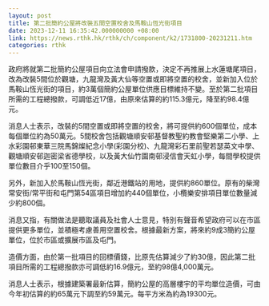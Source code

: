 ```yaml
---
layout: post
title: 第二批簡約公屋將改裝五間空置校舍及馬鞍山恆光街項目
date: 2023-12-11 16:35:42.000000000 +08:00
link: https://news.rthk.hk/rthk/ch/component/k2/1731800-20231211.htm
categories: rthk
---
```


政府將就第二批簡約公屋項目向立法會申請撥款，決定不再推展上水蓮塘尾項目，改為改裝5間位於觀塘，九龍灣及黃大仙等空置或即將空置的校舍，並新加入位於馬鞍山恆光街的項目，約3萬個簡約公屋單位供應目標維持不變。至於第二批項目所需的工程總撥款，可調低近17億，由原來估算的約115.3億元，降至約98.4億元。

消息人士表示，改裝的5間空置或即將空置的校舍，將可提供約600個單位，成本每個單位約為50萬元。5間校舍包括觀塘順安邨基督教聖約教會堅樂第二小學、上水彩園邨東華三院馬錦燦紀念小學(彩園分校)、九龍灣彩石里前聖若瑟英文中學、觀塘順安邨迦密梁省德學校，以及黃大仙竹園南邨浸信會天虹小學，每間學校提供單位數目介乎100至150個。

另外，新加入於馬鞍山恆光街，鄰近港鐵站的用地，提供約860單位。原有的柴灣常安街/常平街和屯門第54區項目增加約440個單位，小欖樂安排項目單位數量減少約800個。

消息又指，有關做法是聽取議員及社會人士意見，特別有聲音希望政府可以在市區提供更多單位，並積極考慮善用空置校舍。根據最新方案，將來約9成3簡約公屋單位，位於市區或擴展市區及屯門。

造價方面，由於第一批項目的回標價錢，比原先估算減少了約30億，因此第二批項目所需的工程總撥款亦可調低約16.9億元，至約98億4,000萬元。

消息人士表示，根據建築署最新估算，簡約公屋的高層樓宇的平均單位造價，可由今年初估算的約65萬元下調至約59萬元。每平方米為約為19300元。
